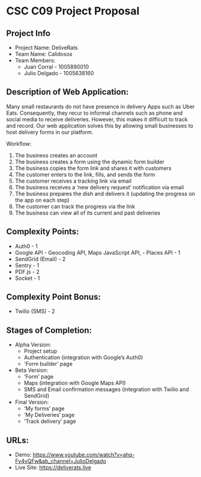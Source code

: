 # CSC C09 Project Proposal

## Project Info

- Project Name: DeliveRats
- Team Name: Calidosos
- Team Members:
  - Juan Corral - 1005890010
  - Julio Delgado - 1005638160

## Description of Web Application:

Many small restaurants do not have presence in delivery Apps such as Uber Eats. Consequently, they recur to informal channels such as phone and social media to receive deliveries. However, this makes it difficult to track and record. Our web application solves this by allowing small businesses to host delivery forms in our platform.

Workflow:

1. The business creates an account
2. The business creates a form using the dynamic form builder
3. The business copies the form link and shares it with customers
4. The customer enters to the link, fills, and sends the form
5. The customer receives a tracking link via email
6. The business receives a ‘new delivery request’ notification via email
7. The business prepares the dish and delivers it (updating the progress on the app on each step)
8. The customer can track the progress via the link
9. The business can view all of its current and past deliveries

## Complexity Points:

- Auth0 - 1
- Google API - Geocoding API, Maps JavaScript API, - Places API - 1
- SendGrid (Email) - 2
- Sentry - 1
- PDF.js - 2
- Socket - 1

## Complexity Point Bonus:

- Twilio (SMS) - 2

## Stages of Completion:

- Alpha Version:
  - Project setup
  - Authentication (integration with Google’s Auth0)
  - 'Form builder’ page
- Beta Version:
  - ‘Form’ page
  - Maps (integration with Google Maps API)
  - SMS and Email confirmation messages (integration with Twilio and SendGrid)
- Final Version:
  - ‘My forms’ page
  - ‘My Deliveries’ page
  - ‘Track delivery’ page

## URLs:

- Demo: https://www.youtube.com/watch?v=ahq-Fv4vQFw&ab_channel=JulioDelgado
- Live Site: https://deliverats.live
